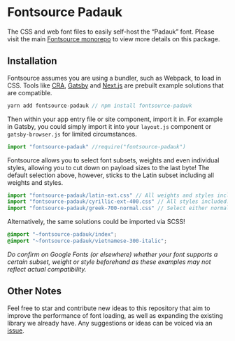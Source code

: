 # Fontsource Padauk

The CSS and web font files to easily self-host the “Padauk” font. Please visit the main [Fontsource monorepo](https://github.com/DecliningLotus/fontsource) to view more details on this package.

## Installation

Fontsource assumes you are using a bundler, such as Webpack, to load in CSS. Tools like [CRA](https://create-react-app.dev/), [Gatsby](https://www.gatsbyjs.org/) and [Next.js](https://nextjs.org/) are prebuilt example solutions that are compatible.

```javascript
yarn add fontsource-padauk // npm install fontsource-padauk
```

Then within your app entry file or site component, import it in. For example in Gatsby, you could simply import it into your `layout.js` component or `gatsby-browser.js` for limited circumstances.

```javascript
import "fontsource-padauk" //require("fontsource-padauk")
```

Fontsource allows you to select font subsets, weights and even individual styles, allowing you to cut down on payload sizes to the last byte! The default selection above, however, sticks to the Latin subset including all weights and styles.

```javascript
import "fontsource-padauk/latin-ext.css" // All weights and styles included.
import "fontsource-padauk/cyrillic-ext-400.css" // All styles included.
import "fontsource-padauk/greek-700-normal.css" // Select either normal or italic.
```

Alternatively, the same solutions could be imported via SCSS!

```scss
@import "~fontsource-padauk/index";
@import "~fontsource-padauk/vietnamese-300-italic";
```

_Do confirm on Google Fonts (or elsewhere) whether your font supports a certain subset, weight or style beforehand as these examples may not reflect actual compatibility._

## Other Notes

Feel free to star and contribute new ideas to this repository that aim to improve the performance of font loading, as well as expanding the existing library we already have. Any suggestions or ideas can be voiced via an [issue](https://github.com/DecliningLotus/fontsource/issues).
